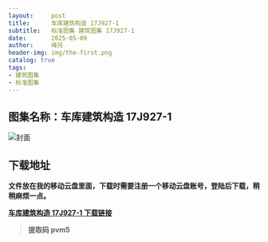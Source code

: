 ```yaml
---
layout:     post
title:      车库建筑构造 17J927-1
subtitle:   标准图集 建筑图集 17J927-1
date:       2025-05-09
author:     峰兄
header-img: img/the-first.png
catalog: true
tags:
- 建筑图集
- 标准图集
---
```

## 图集名称：车库建筑构造 17J927-1
![封面](https://pic1.imgdb.cn/item/681daa8258cb8da5c8e8be8b.jpg)

## 下载地址 ##
**文件放在我的移动云盘里面，下载时需要注册一个移动云盘账号，登陆后下载，稍稍麻烦一点。**  
  
[**车库建筑构造 17J927-1 下载链接**](https://caiyun.139.com/m/i?2nc6n8mCF6jg7)

> **提取码 pvm5**

